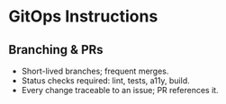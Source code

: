 # GitOps Instructions

## Branching & PRs
- Short-lived branches; frequent merges.
- Status checks required: lint, tests, a11y, build.
- Every change traceable to an issue; PR references it.
